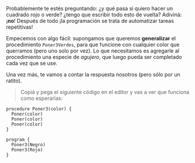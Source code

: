 Probablemente te estés preguntando: ¿y qué pasa si quiero hacer un cuadrado rojo o verde? ¿tengo que escribir todo esto de vuelta? Adiviná: ¡**no**! Después de todo ¡la programación se trata de automatizar tareas repetitivas!

Empecemos con algo fácil: supongamos que queremos **generalizar** el procedimiento `Poner3Verdes`, para que funcione con cualquier color que querramos (pero uno solo por vez). Lo que necesitamos es agregarle al procedimiento una especie de _agujero_, que luego pueda ser completado cada vez que se use.

Una vez más, te vamos a contar la respuesta nosotros (pero sólo por un ratito).

> Copiá y pega el siguiente código en el editor y vas a ver que funciona como esperarías:

```puppet
procedure Poner3(color) {
  Poner(color)
  Poner(color)
  Poner(color)
}

program {
  Poner3(Negro)
  Poner3(Rojo)
}
```
